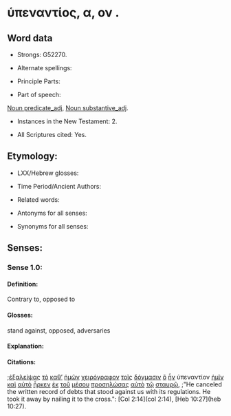 # ὑπεναντίος, α, ον .

<!-- Status: S2=NeedsFinalCheck -->
<!-- Lexica used for edits: BDAG, FFM, LN, A-S -->

## Word data

* Strongs: G52270.

* Alternate spellings:

* Principle Parts: 

* Part of speech: 

[Noun predicate_adj](http://ugg.readthedocs.io/en/latest/noun_predicate_adj.html),
[Noun substantive_adj](http://ugg.readthedocs.io/en/latest/noun_substantive_adj.html).

* Instances in the New Testament: 2.

* All Scriptures cited: Yes.

## Etymology: 

* LXX/Hebrew glosses: 

* Time Period/Ancient Authors: 

* Related words: 

* Antonyms for all senses:

* Synonyms for all senses: 

## Senses: 

### Sense 1.0:

#### Definition: 

Contrary to, opposed to

#### Glosses:

stand against, opposed, adversaries

#### Explanation:

#### Citations:

;[ἐξαλείψας](../G18130/01.md) [τὸ](../G35880/01.md) [καθ’](../G25960/01.md) [ἡμῶν](../G14730/01.md) [χειρόγραφον](../G54980/01.md) [τοῖς](../G35880/01.md) [δόγμασιν](../G13780/01.md) [ὃ](../G37390/01.md) [ἦν](../G99999/01.md) ὑπεναντίον [ἡμῖν](../G14730/01.md) [καὶ](../G25320/01.md) [αὐτὸ](../G08460/01.md) [ἦρκεν](../G01420/01.md) [ἐκ](../G15370/01.md) [τοῦ](../G35880/01.md) [μέσου](../G33190/01.md) [προσηλώσας](../G43380/01.md) [αὐτὸ](../G08460/01.md) [τῷ](../G35880/01.md) [σταυρῷ](../G47160/01.md), 
;"He canceled the written record of debts that stood against us with its regulations. He took it away by nailing it to the cross.":
[Col 2:14](col 2:14),  [Heb 10:27](heb 10:27).

